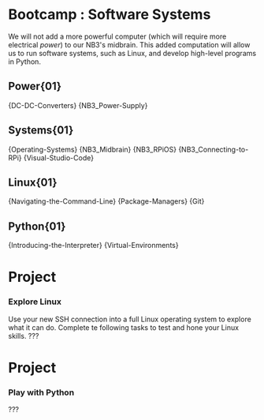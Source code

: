 # Bootcamp : Software Systems
We will not add a more powerful computer (which will require more electrical *power*) to our NB3's midbrain. This added computation will allow us to run software systems, such as Linux, and develop high-level programs in Python.

## Power{01}

{DC-DC-Converters}
{NB3_Power-Supply}

## Systems{01}

{Operating-Systems}
{NB3_Midbrain}
{NB3_RPiOS}
{NB3_Connecting-to-RPi}
{Visual-Studio-Code}

## Linux{01}

{Navigating-the-Command-Line}
{Package-Managers}
{Git}

## Python{01}

{Introducing-the-Interpreter}
{Virtual-Environments}

# Project
### Explore Linux
Use your new SSH connection into a full Linux operating system to explore what it can do. Complete te following tasks to test and hone your Linux skills.
???

# Project
### Play with Python
???